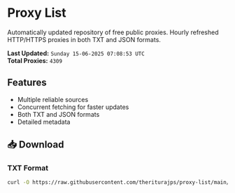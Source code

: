 # Proxy List

Automatically updated repository of free public proxies. Hourly refreshed HTTP/HTTPS proxies in both TXT and JSON formats.

**Last Updated:** `Sunday 15-06-2025 07:08:53 UTC`  
**Total Proxies:** `4309`

## Features
- Multiple reliable sources
- Concurrent fetching for faster updates
- Both TXT and JSON formats
- Detailed metadata

## 📥 Download

### TXT Format
```bash
curl -O https://raw.githubusercontent.com/theriturajps/proxy-list/main/proxies.txt